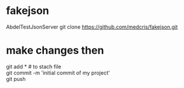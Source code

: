 # fakejson
AbdelTestJsonServer
git clone  https://github.com/medcris/fakejson.git
# make changes then 
git add * # to stach file \
git commit -m 'initial commit of my project' \
git push
